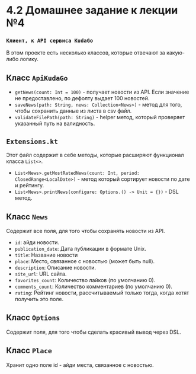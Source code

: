 # 4.2 Домашнее задание к лекции №4

### `Клиент, к API сервиса KudaGo`
В этом проекте есть несколько классов, которые отвечают за какую-либо логику.

## Класс `ApiKudaGo`
- `getNews(count: Int = 100)` - получает новости из API. Если значение не предоставлено, по дефолту выдает 100 новостей.
- `saveNews(path: String, news: Collection<News>)` - метод для того, чтобы сохранить данные из листа в csv файл.
- `validateFilePath(path: String)` - helper метод, который проверяет указанный путь на валидность.

## `Extensions.kt`
Этот файл содержит в себе методы, которые расширяют функционал класса `List<>`.
- `List<News>.getMostRatedNews(count: Int, period: ClosedRange<LocalDate>)` - метод который сортирует новости по дате и рейтингу.
- `List<News>.printNews(configure: Options.() -> Unit = {})` - DSL метод.
  
## Класс `News`
Содержит все поля, для того чтобы сохранять новости из API.
- `id`: айди новости.
- `publication_date`: Дата публикации в формате Unix.
- `title`: Название новости
- `place`: Место, связанное с новостью (может быть null).
- `description`: Описание новости.
- `site_url`: URL сайта.
- `favorites_count`: Количество лайков (по умолчанию 0).
- `comments_count`: Количество комментариев (по умолчанию 0).
- `rating`: Рейтинг новости, рассчитываемый только тогда, когда хотят получить это поле.

## Класс `Options`
Содержит поля, для того чтобы сделать красивый вывод через DSL.

## Класс `Place`
Хранит одно поле id - айди места, связанное с новостью.

